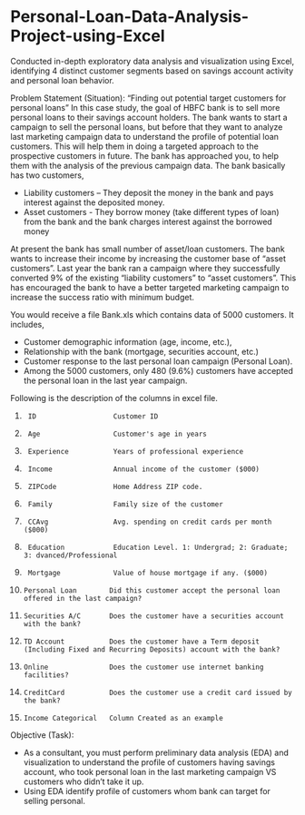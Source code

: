 # Personal-Loan-Data-Analysis-Project-using-Excel
Conducted in-depth exploratory data analysis and visualization using Excel, identifying 4 distinct customer segments based on savings account activity and personal loan behavior.

Problem Statement (Situation):
“Finding out potential target customers for personal loans”
In this case study, the goal of HBFC bank is to sell more personal loans to their savings account
holders. The bank wants to start a campaign to sell the personal loans, but before that they
want to analyze last marketing campaign data to understand the profile of potential loan
customers. This will help them in doing a targeted approach to the prospective customers in
future. The bank has approached you, to help them with the analysis of the previous campaign
data. The bank basically has two customers,
* Liability customers – They deposit the money in the bank and pays interest against
the deposited money.
* Asset customers - They borrow money (take different types of loan) from the bank
and the bank charges interest against the borrowed money

At present the bank has small number of asset/loan customers. The bank wants to increase
their income by increasing the customer base of “asset customers”. Last year the bank ran a
campaign where they successfully converted 9% of the existing “liability customers” to “asset
customers”. This has encouraged the bank to have a better targeted marketing campaign to
increase the success ratio with minimum budget.

You would receive a file Bank.xls which contains data of 5000 customers. It includes,
* Customer demographic information (age, income, etc.),
* Relationship with the bank (mortgage, securities account, etc.)
* Customer response to the last personal loan campaign (Personal Loan).
* Among the 5000 customers, only 480 (9.6%) customers have accepted the personal
loan in the last year campaign.

Following is the description of the columns in excel file.

1.      ID                   Customer ID
2.      Age                  Customer's age in years
3.      Experience           Years of professional experience
4.      Income               Annual income of the customer ($000)
5.      ZIPCode              Home Address ZIP code.
6.      Family               Family size of the customer
7.      CCAvg                Avg. spending on credit cards per month ($000)
8.      Education            Education Level. 1: Undergrad; 2: Graduate; 3: dvanced/Professional
9.      Mortgage             Value of house mortgage if any. ($000)
10.     Personal Loan        Did this customer accept the personal loan offered in the last campaign?
11.     Securities A/C       Does the customer have a securities account with the bank?
12.     TD Account           Does the customer have a Term deposit (Including Fixed and Recurring Deposits) account with the bank?
13.     Online               Does the customer use internet banking facilities?
14.     CreditCard           Does the customer use a credit card issued by the bank?
15.     Income Categorical   Column Created as an example 

Objective (Task):
* As a consultant, you must perform preliminary data analysis (EDA) and visualization to
understand the profile of customers having savings account, who took personal loan
in the last marketing campaign VS customers who didn’t take it up.
* Using EDA identify profile of customers whom bank can target for selling personal.


